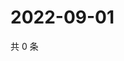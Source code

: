# 2022-09-01

共 0 条

<!-- BEGIN WEIBO -->
<!-- 最后更新时间 Thu Sep 01 2022 23:03:46 GMT+0800 (China Standard Time) -->

<!-- END WEIBO -->
